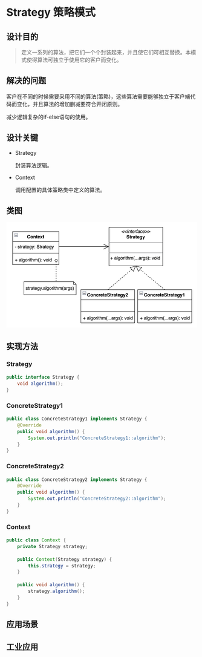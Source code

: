 # Strategy 策略模式

## 设计目的

> 定义一系列的算法，把它们一个个封装起来，并且使它们可相互替换。本模式使得算法可独立于使用它的客户而变化。

## 解决的问题

客户在不同的时候需要采用不同的算法(策略)，这些算法需要能够独立于客户端代码而变化，并且算法的增加删减要符合开闭原则。

减少逻辑复杂的if-else语句的使用。

## 设计关键

* Strategy

  封装算法逻辑。

* Context

  调用配置的具体策略类中定义的算法。

## 类图

![](imgs/img1.png)

## 实现方法

### Strategy

```java
public interface Strategy {
    void algorithm();
}
```

### ConcreteStrategy1

```java
public class ConcreteStrategy1 implements Strategy {
    @Override
    public void algorithm() {
        System.out.println("ConcreteStrategy1::algorithm");
    }
}
```

### ConcreteStrategy2

```java
public class ConcreteStrategy2 implements Strategy {
    @Override
    public void algorithm() {
        System.out.println("ConcreteStrategy2::algorithm");
    }
}
```

### Context

```java
public class Context {
    private Strategy strategy;

    public Context(Strategy strategy) {
        this.strategy = strategy;
    }

    public void algorithm() {
        strategy.algorithm();
    }
}
```

## 应用场景

## 工业应用